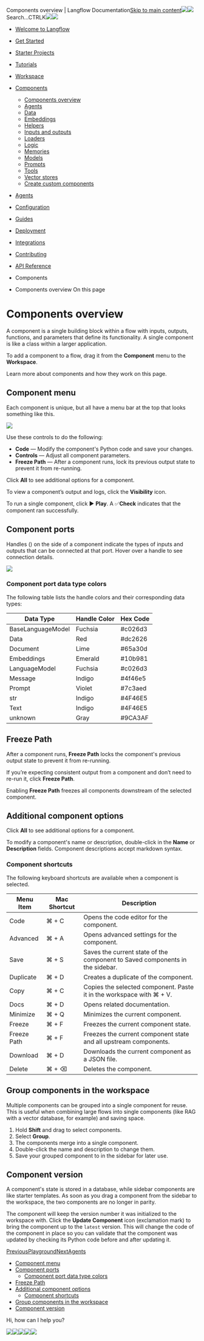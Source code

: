 Components overview | Langflow Documentation[Skip to main content](#__docusaurus_skipToContent_fallback)[![](/img/langflow-logo-black.svg)![](/img/langflow-logo-white.svg)](/)Search...CTRLK[![](/img/langflow-logo-black.svg)![](/img/langflow-logo-white.svg)](/)

* [Welcome to Langflow](/)
* [Get Started](/get-started-installation)
* [Starter Projects](/starter-projects-basic-prompting)
* [Tutorials](/tutorials-blog-writer)
* [Workspace](/workspace-overview)
* [Components](/components-overview)
  + [Components overview](/components-overview)
  + [Agents](/components-agents)
  + [Data](/components-data)
  + [Embeddings](/components-embedding-models)
  + [Helpers](/components-helpers)
  + [Inputs and outputs](/components-io)
  + [Loaders](/components-loaders)
  + [Logic](/components-logic)
  + [Memories](/components-memories)
  + [Models](/components-models)
  + [Prompts](/components-prompts)
  + [Tools](/components-tools)
  + [Vector stores](/components-vector-stores)
  + [Create custom components](/components-custom-components)
* [Agents](/agents-overview)
* [Configuration](/configuration-api-keys)
* [Guides](/guides-chat-memory)
* [Deployment](/deployment-docker)
* [Integrations](/integrations-assemblyai)
* [Contributing](/contributing-community)
* [API Reference](/api)


* Components
* Components overview
On this page

Components overview
===================

A component is a single building block within a flow with inputs, outputs, functions, and parameters that define its functionality. A single component is like a class within a larger application.

To add a component to a flow, drag it from the **Component** menu to the **Workspace**.

Learn more about components and how they work on this page.

Component menu[​](#component-menu)
----------------------------------

Each component is unique, but all have a menu bar at the top that looks something like this.

![](/img/openai-model-component.png)

Use these controls to do the following:

* **Code** — Modify the component's Python code and save your changes.
* **Controls** — Adjust all component parameters.
* **Freeze Path** — After a component runs, lock its previous output state to prevent it from re-running.

Click **All** to see additional options for a component.

To view a component’s output and logs, click the **Visibility** icon.

To run a single component, click ▶️ **Play**. A ✅**Check** indicates that the component ran successfully.

Component ports[​](#component-ports)
------------------------------------

Handles () on the side of a component indicate the types of inputs and outputs that can be connected at that port. Hover over a handle to see connection details.

![](/img/prompt-component.png)
### Component port data type colors[​](#component-port-data-type-colors)

The following table lists the handle colors and their corresponding data types:

| Data Type | Handle Color | Hex Code |
| --- | --- | --- |
| BaseLanguageModel | Fuchsia | #c026d3 |
| Data | Red | #dc2626 |
| Document | Lime | #65a30d |
| Embeddings | Emerald | #10b981 |
| LanguageModel | Fuchsia | #c026d3 |
| Message | Indigo | #4f46e5 |
| Prompt | Violet | #7c3aed |
| str | Indigo | #4F46E5 |
| Text | Indigo | #4F46E5 |
| unknown | Gray | #9CA3AF |

Freeze Path[​](#freeze-path)
----------------------------

After a component runs, **Freeze Path** locks the component's previous output state to prevent it from re-running.

If you’re expecting consistent output from a component and don’t need to re-run it, click **Freeze Path**.

Enabling **Freeze Path** freezes all components downstream of the selected component.

Additional component options[​](#additional-component-options)
--------------------------------------------------------------

Click **All** to see additional options for a component.

To modify a component's name or description, double-click in the **Name** or **Description** fields. Component descriptions accept markdown syntax.

### Component shortcuts[​](#component-shortcuts)

The following keyboard shortcuts are available when a component is selected.

| Menu Item | Mac Shortcut | Description |
| --- | --- | --- |
| Code | ⌘ + C | Opens the code editor for the component. |
| Advanced | ⌘ + A | Opens advanced settings for the component. |
| Save | ⌘ + S | Saves the current state of the component to Saved components in the sidebar. |
| Duplicate | ⌘ + D | Creates a duplicate of the component. |
| Copy | ⌘ + C | Copies the selected component. Paste it in the workspace with ⌘ + V. |
| Docs | ⌘ + D | Opens related documentation. |
| Minimize | ⌘ + Q | Minimizes the current component. |
| Freeze | ⌘ + F | Freezes the current component state. |
| Freeze Path | ⌘ + F | Freezes the current component state and all upstream components. |
| Download | ⌘ + D | Downloads the current component as a JSON file. |
| Delete | ⌘ + ⌫ | Deletes the component. |

Group components in the workspace[​](#group-components-in-the-workspace)
------------------------------------------------------------------------

Multiple components can be grouped into a single component for reuse. This is useful when combining large flows into single components (like RAG with a vector database, for example) and saving space.

1. Hold **Shift** and drag to select components.
2. Select **Group**.
3. The components merge into a single component.
4. Double-click the name and description to change them.
5. Save your grouped component to in the sidebar for later use.

Component version[​](#component-version)
----------------------------------------

A component's state is stored in a database, while sidebar components are like starter templates. As soon as you drag a component from the sidebar to the workspace, the two components are no longer in parity.

The component will keep the version number it was initialized to the workspace with. Click the **Update Component** icon (exclamation mark) to bring the component up to the `latest` version. This will change the code of the component in place so you can validate that the component was updated by checking its Python code before and after updating it.

[PreviousPlayground](/workspace-playground)[NextAgents](/components-agents)

* [Component menu](#component-menu)
* [Component ports](#component-ports)
  + [Component port data type colors](#component-port-data-type-colors)
* [Freeze Path](#freeze-path)
* [Additional component options](#additional-component-options)
  + [Component shortcuts](#component-shortcuts)
* [Group components in the workspace](#group-components-in-the-workspace)
* [Component version](#component-version)

Hi, how can I help you?

![](/img/langflow-icon-black-transparent.svg)![](https://www.facebook.com/tr?id=853345499983657&ev=PageView&noscript=1)![](https://www.facebook.com/tr?id=1482048748489568&ev=PageView&noscript=1)![](https://www.facebook.com/tr?id=1172982080582122&ev=PageView&noscript=1)![](https://www.facebook.com/tr?id=896532212496788&ev=PageView&noscript=1)